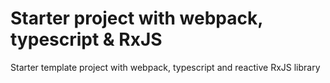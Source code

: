 # Starter project with webpack, typescript & RxJS
Starter template project with webpack, typescript and reactive RxJS library
